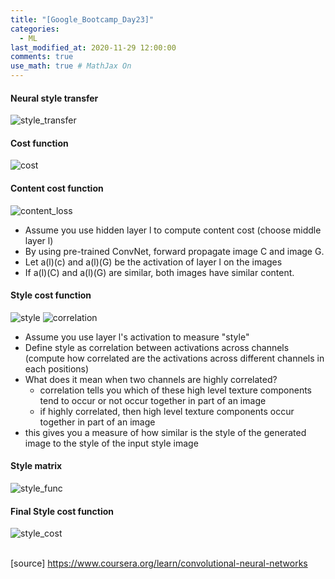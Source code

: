 ```yaml
---
title: "[Google_Bootcamp_Day23]"
categories: 
  - ML
last_modified_at: 2020-11-29 12:00:00
comments: true
use_math: true # MathJax On
---
```


#### Neural style transfer
![style_transfer](https://user-images.githubusercontent.com/62474292/100525599-696e6580-3205-11eb-81d6-0d875945fdd1.png)

#### Cost function
![cost](https://user-images.githubusercontent.com/62474292/100525602-6d01ec80-3205-11eb-8844-b3a061cd8b77.png)

#### Content cost function
![content_loss](https://user-images.githubusercontent.com/62474292/100525603-73906400-3205-11eb-9021-75ba74cbd8d0.png)

- Assume you use hidden layer l to compute content cost (choose middle layer l)
- By using pre-trained ConvNet, forward propagate image C and image G.
- Let a(l)(c) and a(l)(G) be the activation of layer l on the images
- If a(l)(C) and a(l)(G) are similar, both images have similar content.

#### Style cost function
![style](https://user-images.githubusercontent.com/62474292/100531010-88d4b500-323c-11eb-9723-7eee4cd9ff62.png)
![correlation](https://user-images.githubusercontent.com/62474292/100531012-8bcfa580-323c-11eb-9234-2666d60b5448.png)

- Assume you use layer l's activation to measure "style"
- Define style as correlation between activations across channels (compute how correlated are the activations across different channels in each positions)
- What does it mean when two channels are highly correlated?
  - correlation tells you which of these high level texture components tend to occur or not occur together in part of an image
  - if highly correlated, then high level texture components occur together in part of an image
- this gives you a measure of how similar is the style of the generated image to the style of the input style image

#### Style matrix
![style_func](https://user-images.githubusercontent.com/62474292/100532120-896e4b00-323e-11eb-9556-27578604eb9c.png)

#### Final Style cost function
![style_cost](https://user-images.githubusercontent.com/62474292/100532196-8e32ff00-323e-11eb-8211-23771347cf53.png) <br><br>


[source] https://www.coursera.org/learn/convolutional-neural-networks
